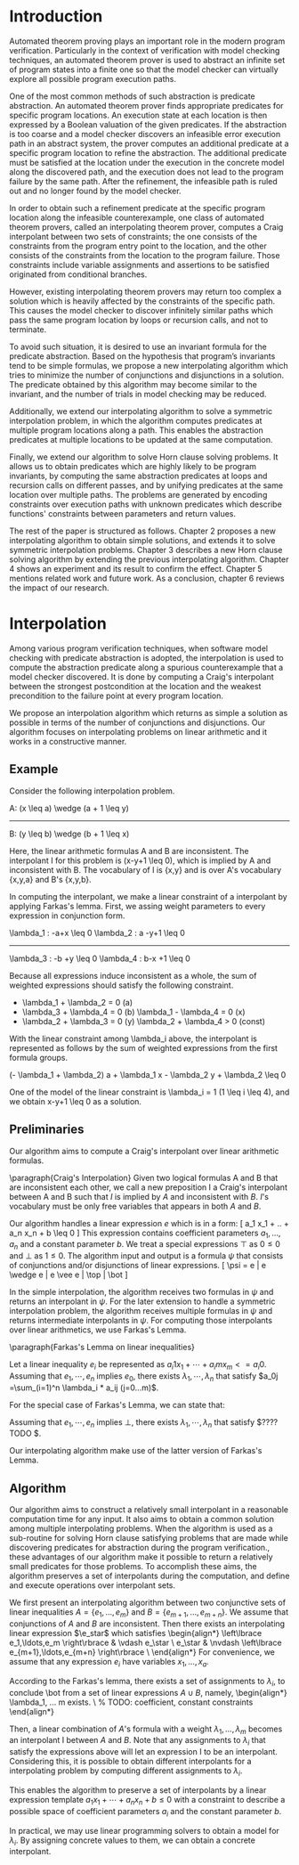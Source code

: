 Introduction
===

Automated theorem proving plays an important role in the modern program verification. Particularly in the context of verification with model checking techniques, an automated theorem prover is used to abstract an infinite set of program states into a finite one so that the model checker can virtually explore all possible program execution paths.

One of the most common methods of such abstraction is predicate abstraction. An automated theorem prover finds appropriate predicates for specific program locations. An execution state at each location is then expressed by a Boolean valuation of the given predicates. If the abstraction is too coarse and a model checker discovers an infeasible error execution path in an abstract system, the prover computes an additional predicate at a specific program location to refine the abstraction. The additional predicate must be satisfied at the location under the execution in the concrete model along the discovered path, and the execution does not lead to the program failure by the same path. After the refinement, the infeasible path is ruled out and no longer found by the model checker.

In order to obtain such a refinement predicate at the specific program location along the infeasible counterexample, one class of automated theorem provers, called an interpolating theorem prover, computes a Craig interpolant between two sets of constraints; the one consists of the constraints from the program entry point to the location, and the other consists of the constraints from the location to the program failure. Those constraints include variable assignments and assertions to be satisfied originated from conditional branches.

However, existing interpolating theorem provers may return too complex a solution which is heavily affected by the constraints of the specific path. This causes the model checker to discover infinitely similar paths which pass the same program location by loops or recursion calls, and not to terminate.

To avoid such situation, it is desired to use an invariant formula for the predicate abstraction. Based on the hypothesis that program’s invariants tend to be simple formulas, we propose a new interpolating algorithm which tries to minimize the number of conjunctions and disjunctions in a solution. The predicate obtained by this algorithm may become similar to the invariant, and the number of trials in model checking may be reduced.

Additionally, we extend our interpolating algorithm to solve a symmetric interpolation problem, in which the algorithm computes predicates at multiple program locations along a path. This enables the abstraction predicates at multiple locations to be updated at the same computation.

Finally, we extend our algorithm to solve Horn clause solving problems. It allows us to obtain predicates which are highly likely to be program invariants, by computing the same abstraction predicates at loops and recursion calls on different passes, and by unifying predicates at the same location over multiple paths. The problems are generated by encoding constraints over execution paths with unknown predicates which describe functions' constraints between parameters and return values.

The rest of the paper is structured as follows. Chapter 2 proposes a new interpolating algorithm to obtain simple solutions, and extends it to solve symmetric interpolation problems. Chapter 3 describes a new Horn clause solving algorithm by extending the previous interpolating algorithm. Chapter 4 shows an experiment and its result to confirm the effect. Chapter 5 mentions related work and future work. As a conclusion, chapter 6 reviews the impact of our research.


Interpolation
===

Among various program verification techniques, when software model checking with predicate abstraction is adopted, the interpolation is used to compute the abstraction predicate along a spurious counterexample that a model checker discovered. It is done by computing a Craig's interpolant between the strongest postcondition at the location and the weakest precondition to the failure point at every program location.

We propose an interpolation algorithm which returns as simple a
solution as possible in terms of the number of conjunctions and
disjunctions.
Our algorithm focuses on interpolating problems on linear arithmetic
and it works in a constructive manner.

Example
---

Consider the following interpolation problem.

A: (x \leq a) \wedge (a + 1 \leq y)
- - - - - -
B: (y \leq b) \wedge (b + 1 \leq x)

Here, the linear arithmetic formulas A and B are inconsistent. The interpolant I for this problem is (x-y+1 \leq 0), which is implied by A and inconsistent with B. The vocabulary of I is {x,y} and is over A's vocabulary {x,y,a} and B's {x,y,b}.

In computing the interpolant, we make a linear constraint of a interpolant by applying Farkas's lemma. First, we assing weight parameters to every expression in conjunction form.

\lambda_1 : -a+x     \leq 0
\lambda_2 :  a  -y+1 \leq 0
- - - - - -
\lambda_3 : -b  +y   \leq 0
\lambda_4 :  b-x  +1 \leq 0

Because all expressions induce inconsistent as a whole, the sum of weighted expressions should satisfy the following constraint.

- \lambda_1 + \lambda_2 = 0 (a)
- \lambda_3 + \lambda_4 = 0 (b)
  \lambda_1 - \lambda_4 = 0 (x)
- \lambda_2 + \lambda_3 = 0 (y)
  \lambda_2 + \lambda_4 > 0 (const)

With the linear constraint among \lambda_i above, the interpolant is represented as follows by the sum of weighted expressions from the first formula groups.

(- \lambda_1 + \lambda_2) a + \lambda_1 x - \lambda_2 y + \lambda_2 \leq 0

One of the model of the linear constraint is \lambda_i = 1 (1 \leq i \leq 4), and we obtain x-y+1 \leq 0 as a solution.


Preliminaries
---

Our algorithm aims to compute a Craig's interpolant over linear arithmetic formulas.

\paragraph{Craig's Interpolation}
Given two logical formulas A and B that are inconsistent each other, we call a new preposition I a Craig's interpolant between A and B such that $I$ is implied by $A$ and inconsistent with $B$. $I$'s vocabulary must be only free variables that appears in both $A$ and $B$.

Our algorithm handles a linear expression $e$ which is in a form:
\[ a_1 x_1 + .. + a_n x_n + b \leq 0 \]
This expression contains coefficient parameters $a_1, \ldots, a_n$ and a constant parameter $b$. We treat a special expressions $\top$ as $0 \leq 0$ and $\bot$ as $1 \leq 0$. The algorithm input and output is a formula $\psi$ that consists of conjunctions and/or disjunctions of linear expressions.
\[ \psi = e | e \wedge e | e \vee e | \top | \bot \]

In the simple interpolation, the algorithm receives two formulas in $\psi$ and returns an interpolant in $\psi$. For the later extension to handle a symmetric interpolation problem, the algorithm receives multiple formulas in $\psi$ and returns intermediate interpolants in $\psi$. For computing those interpolants over linear arithmetics, we use Farkas's Lemma.

\paragraph{Farkas's Lemma on linear inequalities}

Let a linear inequality $e_i$ be represented as $a_i1 x_1 + \cdots + a_im x_m <= a_i0$. Assuming that $e_1,\cdots,e_n$ implies $e_0$, there exists $\lambda_1,\cdots,\lambda_n$ that satisfy $a_0j =\sum_(i=1)^n \lambda_i * a_ij (j=0...m)$.

For the special case of Farkas's Lemma, we can state that:

Assuming that $e_1,\cdots,e_n$ implies $\bot$, there exists $\lambda_1,\cdots,\lambda_n$ that satisfy $???? TODO $.

Our interpolating algorithm make use of the latter version of Farkas's Lemma.


Algorithm
---

Our algorithm aims to construct a relatively small interpolant in a reasonable computation time for any input.
It also aims to obtain a common solution among multiple interpolating problems.
When the algorithm is used as a sub-routine for solving Horn clause satisfying problems that are made
while discovering predicates for abstraction during the program verification.,
these advantages of our algorithm make it possible to return a relatively small predicates for
those problems. To accomplish these aims, the algorithm preserves a set of interpolants during the computation, and define and execute operations over interpolant sets.

We first present an interpolating algorithm between two conjunctive sets of linear inequalities $A = \left\lbrace e_1,\ldots,e_m \right\rbrace$ and $B = \left\lbrace e_{m+1},\ldots,e_{m+n} \right\rbrace$. We assume that conjunctions of $A$ and $B$ are inconsistent. Then there exists an interpolating linear expression $\e_star$ which satisfies
\begin{align*}
\left\lbrace e_1,\ldots,e_m \right\rbrace & \vdash e_\star \\
e_\star & \nvdash \left\lbrace e_{m+1},\ldots,e_{m+n} \right\rbrace \\
\end{align*}
For convenience, we assume that any expression $e_i$ have variables $x_1, \ldots, x_a$.

According to the Farkas's lemma,
there exists a set of assignments to $\lambda_i$, to conclude \bot from a set of linear expressions $A \cup B$, namely,
\begin{align*}
\lambda_1, ... m exists. \\
% TODO: coefficient, constant constraints
\end{align*}

Then, a linear combination of $A$'s formula with a weight $\lambda_1, \ldots, \lambda_m$ becomes an interpolant I between $A$ and $B$.  Note that any assignments to $\lambda_i$ that satisfy the expressions above will let an expression I to be an interpolant.  Considering this, it is possible to obtain different interpolants for a interpolating problem by computing different assignments to $\lambda_i$.

This enables the algorithm to preserve a set of interpolants by a linear expression template $a_1 x_1 + \cdots + a_n x_n + b \leq 0$ with a constraint to describe a possible space of coefficient parameters $a_i$ and the constant parameter $b$.

In practical, we may use linear programming solvers to obtain a model for $\lambda_i$. By assigning concrete values to them, we can obtain a concrete interpolant.
